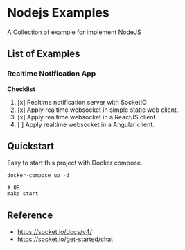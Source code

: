 # Nodejs Examples

A Collection of example for implement NodeJS

## List of Examples


### Realtime Notification App

**Checklist**

1. [x] Realtime notification server with SocketIO
2. [x] Apply realtime websocket in simple static web client.
2. [x] Apply realtime websocket in a ReactJS client.
2. [ ] Apply realtime websocket in a Angular client.

## Quickstart

Easy to start this project with Docker compose.

```shell
docker-compose up -d

# OR
make start
```

## Reference

- https://socket.io/docs/v4/
- https://socket.io/get-started/chat
